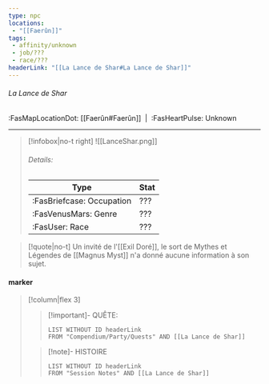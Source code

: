 ```yaml
---
type: npc
locations:
 - "[[Faerûn]]"
tags:
 - affinity/unknown
 - job/???
 - race/???
headerLink: "[[La Lance de Shar#La Lance de Shar]]"
---
```

###### La Lance de Shar
<span class="sub2">:FasMapLocationDot: [[Faerûn#Faerûn]]&nbsp;&nbsp;|&nbsp;&nbsp;:FasHeartPulse: Unknown </span>
___

> [!infobox|no-t right]
> ![[LanceShar.png]]
> ###### Details:
> | Type | Stat |
> | ---- | ---- |
> | :FasBriefcase: Occupation |  ??? |
> | :FasVenusMars: Genre | ??? |
> | :FasUser: Race | ??? |
<span class="clearfix"></span>

> [!quote|no-t]
>Un invité de l'[[Exil Doré]], le sort de Mythes et Légendes de [[Magnus Myst]] n'a donné aucune information à son sujet.
#### marker
> [!column|flex 3]
>> [!important]- QUÊTE:
>>```dataview
>>LIST WITHOUT ID headerLink
>>FROM "Compendium/Party/Quests" AND [[La Lance de Shar]]
>
>>[!note]- HISTOIRE
>>```dataview
>>LIST WITHOUT ID headerLink
>>FROM "Session Notes" AND [[La Lance de Shar]]
